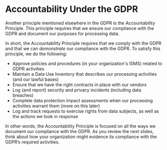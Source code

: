 # Accountability Under the GDPR

Another principle mentioned elsewhere in the GDPR is the Accountability Principle. This principle requires that we ensure our compliance with the GDPR and document our purposes for processing data.

In short, the Accountability Principle requires that we comply with the GDPR and that we can _demonstrate_ our compliance with the GDPR. To satisfy this principle, we do the following:

*   Approve policies and procedures (in your organization's ISMS) related to GDPR activities
*   Maintain a Data Use Inventory that describes our processing activities (and our lawful bases)
*   Ensure that we have the right contracts in place with our vendors
*   Log (and report) security and privacy incidents (including data breaches)
*   Complete data protection impact assessments when our processing activities warrant them (more on this later)
*   Log and track requests to exercise rights from data subjects, as well as the actions we took in response

In other words, the Accountability Principle is focused on all the ways we document our compliance with the GDPR. As you review the next slides, think about how your organization might evidence its compliance with the GDPR’s required activities.
